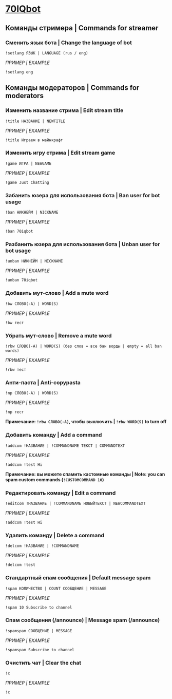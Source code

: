 # [70IQbot](https://www.twitch.tv/70iqbot)

## Команды стримера | Commands for streamer

### Сменить язык бота | Change the language of bot
`!setlang ЯЗЫК | LANGUAGE (rus / eng)`

*ПРИМЕР | EXAMPLE*
```
!setlang eng
```

## Команды модераторов | Commands for moderators

### Изменить название стрима | Edit stream title
`!title НАЗВАНИЕ | NEWTITLE`

*ПРИМЕР | EXAMPLE*
```
!title Играем в майнкрафт
```

### Изменить игру стрима | Edit stream game
`!game ИГРА | NEWGAME`

*ПРИМЕР | EXAMPLE*
```
!game Just Chatting
```

### Забанить юзера для использования бота | Ban user for bot usage
`!ban НИКНЕЙМ | NICKNAME`

*ПРИМЕР | EXAMPLE*
```
!ban 70iqbot
```

### Разбанить юзера для использования бота | Unban user for bot usage
`!unban НИКНЕЙМ | NICKNAME`

*ПРИМЕР | EXAMPLE*
```
!unban 70iqbot
```

### Добавить мут-слово | Add a mute word
`!bw СЛОВО(-А) | WORD(S)`

*ПРИМЕР | EXAMPLE*
```
!bw тест
```

### Убрать мут-слово | Remove a mute word
`!rbw СЛОВО(-А) | WORD(S) (без слов = все бан ворды | empty = all ban words)`

*ПРИМЕР | EXAMPLE*
```
!rbw тест
```

### Анти-паста | Anti-copypasta
`!np СЛОВО(-А) | WORD(S)`

*ПРИМЕР | EXAMPLE*
```
!np тест
```
**Примечание: ```!rbw СЛОВО(-А)```, чтобы выключить | ```!rbw WORD(S)``` to turn off**

### Добавить команду | Add a command
`!addcom !НАЗВАНИЕ | !COMMANDNAME ТЕКСТ | COMMANDTEXT`

*ПРИМЕР | EXAMPLE*
```
!addcom !test Hi
```
**Примечание: вы можете спамить кастомные команды | Note: you can spam custom commands (```!CUSTOMCOMMAND 10```)**

### Редактировать команду | Edit a command
`!editcom !НАЗВАНИЕ | !COMMANDNAME НОВЫЙТЕКСТ | NEWCOMMANDTEXT`

*ПРИМЕР | EXAMPLE*
```
!addcom !test Hi
```

### Удалить команду | Delete a command
`!delcom !НАЗВАНИЕ | !COMMANDNAME`

*ПРИМЕР | EXAMPLE*
```
!delcom !test
```

### Стандартный спам сообщения | Default message spam
`!spam КОЛИЧЕСТВО | COUNT СООБЩЕНИЕ | MESSAGE`

*ПРИМЕР | EXAMPLE*
```
!spam 10 Subscribe to channel
```

### Спам сообщения (/announce) | Message spam (/announce)
`!spamspam СООБЩЕНИЕ | MESSAGE`

*ПРИМЕР | EXAMPLE*
```
!spamspam Subscribe to channel
```

### Очистить чат | Clear the chat
`!c`

*ПРИМЕР | EXAMPLE*
```
!c
```
